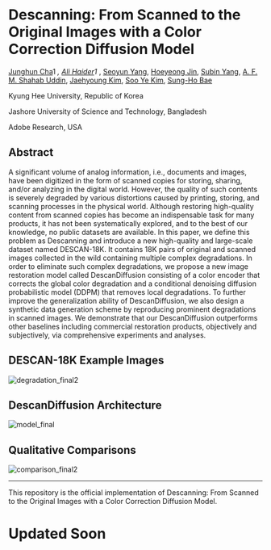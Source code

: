 # Descanning: From Scanned to the Original Images with a Color Correction Diffusion Model

[Junghun Cha](https://github.com/jhcha08)1<sup>*</sup>
, [Ali Haider]()1<sup>*</sup>
, [Seoyun Yang](), [Hoeyeong Jin](), [Subin Yang](), [A. F. M. Shahab Uddin](https://scholar.google.com/citations?user=Ckkj9gQAAAAJ&hl=en), [Jaehyoung Kim](https://github.com/crux153), [Soo Ye Kim](https://sites.google.com/view/sooyekim), [Sung-Ho Bae](https://scholar.google.co.kr/citations?user=EULut5oAAAAJ&hl=ko)

Kyung Hee University, Republic of Korea

Jashore University of Science and Technology, Bangladesh

Adobe Research, USA

## Abstract

A significant volume of analog information, i.e., documents and images, have been digitized in the form of scanned copies for storing, sharing, and/or analyzing in the digital world. However, the quality of such contents is severely degraded by various distortions caused by printing, storing, and scanning processes in the physical world. Although restoring high-quality content from scanned copies has become an indispensable task for many products, it has not been systematically explored, and to the best of our knowledge, no public datasets are available. In this paper, we define this problem as Descanning and introduce a new high-quality and large-scale dataset named DESCAN-18K. It contains 18K pairs of original and scanned images collected in the wild containing multiple complex degradations. In order to eliminate such complex degradations, we propose a new image restoration model called DescanDiffusion consisting of a color encoder that corrects the global color degradation and a conditional denoising diffusion probabilistic model (DDPM) that removes local degradations. To further improve the generalization ability of DescanDiffusion, we also design a synthetic data generation scheme by reproducing prominent degradations in scanned images. We demonstrate that our DescanDiffusion outperforms other baselines including commercial restoration products, objectively and subjectively, via comprehensive experiments and analyses.

## DESCAN-18K Example Images

![degradation_final2](https://github.com/jhcha08/Descanning/assets/55647934/1fb77feb-8b8e-4457-b98f-ca5a53e9b79c)

## DescanDiffusion Architecture

![model_final](https://github.com/jhcha08/Descanning/assets/55647934/553407bc-75a4-482d-a800-105cbe7d567e)

## Qualitative Comparisons

![comparison_final2](https://github.com/jhcha08/Descanning/assets/55647934/7cebc99c-1417-479c-a858-2199905ed631)

---

This repository is the official implementation of Descanning: From Scanned to the Original Images with a Color Correction Diffusion Model.

# Updated Soon
